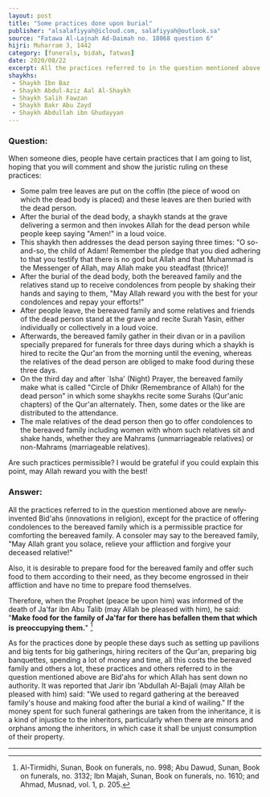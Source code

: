 ```yaml
---
layout: post
title: "Some practices done upon burial"
publisher: "alsalafiyyah@icloud.com, salafiyyah@outlook.sa"
source: "Fatawa Al-Lajnah Ad-Daimah no. 18068 question 6"
hijri: Muharram 3, 1442
category: [funerals, bidah, fatwas]
date: 2020/08/22
excerpt: All the practices referred to in the question mentioned above are newly-invented bid'ahs, except for the practice of offering condolences to the bereaved family.
shaykhs: 
 - Shaykh Ibn Baz
 - Shaykh Abdul-Aziz Aal Al-Shaykh
 - Shaykh Salih Fawzan
 - Shaykh Bakr Abu Zayd
 - Shaykh Abdullah ibn Ghudayyan
---
```



### Question: 
When someone dies, people have certain practices that I am going to list, hoping that you will comment and show the juristic ruling on these practices:
- Some palm tree leaves are put on the coffin (the piece of wood on which the dead body is placed) and these leaves are then buried with the dead person.
- After the burial of the dead body, a shaykh stands at the grave delivering a sermon and then invokes Allah for the dead person while people keep saying "Amen!" in a loud voice.
- This shaykh then addresses the dead person saying three times: "O so-and-so, the child of Adam! Remember the pledge that you died adhering to that you testify that there is no god but Allah and that Muhammad is the Messenger of Allah, may Allah make you steadfast (thrice)!
- After the burial of the dead body, both the bereaved family and the relatives stand up to receive condolences from people by shaking their hands and saying to them, "May Allah reward you with the best for your condolences and repay your efforts!"
- After people leave, the bereaved family and some relatives and friends of the dead person stand at the grave and recite Surah Yasin, either individually or collectively in a loud voice.
- Afterwards, the bereaved family gather in their divan or in a pavilion specially prepared for funerals for three days during which a shaykh is hired to recite the Qur'an from the morning until the evening, whereas the relatives of the dead person are obliged to make food during these three days.
- On the third day and after `Isha' (Night) Prayer, the bereaved family make what is called "Circle of Dhikr (Remembrance of Allah) for the dead person" in which some shaykhs recite some Surahs (Qur'anic chapters) of the Qur'an alternately. Then, some dates or the like are distributed to the attendance.
- The male relatives of the dead person then go to offer condolences to the bereaved family including women with whom such relatives sit and shake hands, whether they are Mahrams (unmarriageable relatives) or non-Mahrams (marriageable relatives).

Are such practices permissible? I would be grateful if you could explain this point, may Allah reward you with the best!

### Answer: 
All the practices referred to in the question mentioned above are newly-invented Bid'ahs (innovations in religion), except for the practice of offering condolences to the bereaved family which is a permissible practice for comforting the bereaved family. A consoler may say to the bereaved family, "May Allah grant you solace, relieve your affliction and forgive your deceased relative!" 

Also, it is desirable to prepare food for the bereaved family and offer such food to them according to their need, as they become engrossed in their affliction and have no time to prepare food themselves.

Therefore, when the Prophet (peace be upon him) was informed of the death of Ja'far ibn Abu Talib (may Allah be pleased with him), he said: "**Make food for the family of Ja'far for there has befallen them that which is preoccupying them.**" [^1]

As for the practices done by people these days such as setting up pavilions and big tents for big gatherings, hiring reciters of the Qur'an, preparing big banquettes, spending a lot of money and time, all this costs the bereaved family and others a lot, these practices and others referred to in the question mentioned above are Bid'ahs for which Allah has sent down no authority. It was reported that Jarir ibn 'Abdullah Al-Bajali (may Allah be pleased with him) said: "We used to regard gathering at the bereaved family's house and making food after the burial a kind of wailing." If the money spent for such funeral gatherings are taken from the inheritance, it is a kind of injustice to the inheritors, particularly when there are minors and orphans among the inheritors, in which case it shall be unjust consumption of their property.

---
[^1]: Al-Tirmidhi, Sunan, Book on funerals, no. 998; Abu Dawud, Sunan, Book on funerals, no. 3132; Ibn Majah, Sunan, Book on funerals, no. 1610; and Ahmad, Musnad, vol. 1, p. 205.
